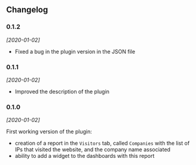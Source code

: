 ## Changelog

### 0.1.2

*[2020-01-02]*

- Fixed a bug in the plugin version in the JSON file

### 0.1.1

*[2020-01-02]*

- Improved the description of the plugin

### 0.1.0

*[2020-01-02]*

First working version of the plugin:
- creation of a report in the `Visitors` tab, called `Companies` with the list of IPs that visited the website, and the company name associated
- ability to add a widget to the dashboards with this report
